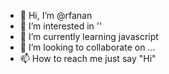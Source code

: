 - 👋 Hi, I’m @rfanan
- 👀 I’m interested in ''
- 🌱 I’m currently learning javascript
- 💞️ I’m looking to collaborate on ...
- 📫 How to reach me just say "Hi"

<!---
rfanan/rfanan is a ✨ special ✨ repository because its `README.md` (this file) appears on your GitHub profile.
You can click the Preview link to take a look at your changes.
--->
